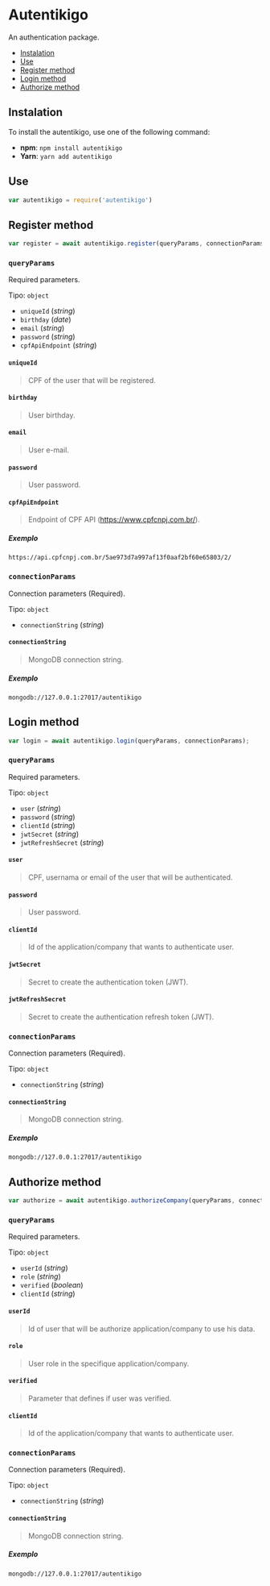# Autentikigo

An authentication package.

- [Instalation](#instalation)
- [Use](#use)
- [Register method](#register-method)
- [Login method](#login-method)
- [Authorize method](#authorize-method)

## Instalation

To install the autentikigo, use one of the following command:

- **npm**: `npm install autentikigo`
- **Yarn**: `yarn add autentikigo`

## Use

```js
var autentikigo = require('autentikigo')
```

## Register method

```js
var register = await autentikigo.register(queryParams, connectionParams);
```

### `queryParams`

Required parameters.

Tipo: `object`

- `uniqueId` (*string*)
- `birthday` (*date*)
- `email` (*string*)
- `password` (*string*)
- `cpfApiEndpoint` (*string*)

#### `uniqueId`

> CPF of the user that will be registered.

#### `birthday`

> User birthday.

#### `email`

> User e-mail.

#### `password`

> User password.

#### `cpfApiEndpoint`

> Endpoint of CPF API (https://www.cpfcnpj.com.br/).

##### Exemplo

```
https://api.cpfcnpj.com.br/5ae973d7a997af13f0aaf2bf60e65803/2/
```

### `connectionParams`

Connection parameters (Required).

Tipo: `object`

- `connectionString` (*string*)

#### `connectionString`

> MongoDB connection string.

##### Exemplo

```
mongodb://127.0.0.1:27017/autentikigo
```

## Login method

```js
var login = await autentikigo.login(queryParams, connectionParams);
```

### `queryParams`

Required parameters.

Tipo: `object`

- `user` (*string*)
- `password` (*string*)
- `clientId` (*string*)
- `jwtSecret` (*string*)
- `jwtRefreshSecret` (*string*)

#### `user`

> CPF, usernama or email of the user that will be authenticated.

#### `password`

> User password.

#### `clientId`

> Id of the application/company that wants to authenticate user.

#### `jwtSecret`

> Secret to create the authentication token (JWT).

#### `jwtRefreshSecret`

> Secret to create the authentication refresh token (JWT).

### `connectionParams`

Connection parameters (Required).

Tipo: `object`

- `connectionString` (*string*)

#### `connectionString`

> MongoDB connection string.

##### Exemplo

```
mongodb://127.0.0.1:27017/autentikigo
```

## Authorize method

```js
var authorize = await autentikigo.authorizeCompany(queryParams, connectionParams);
```

### `queryParams`

Required parameters.

Tipo: `object`

- `userId` (*string*)
- `role` (*string*)
- `verified` (*boolean*)
- `clientId` (*string*)

#### `userId`

> Id of user that will be authorize application/company to use his data.

#### `role`

> User role in the specifique application/company.

#### `verified`

> Parameter that defines if user was verified.

#### `clientId`

> Id of the application/company that wants to authenticate user.

### `connectionParams`

Connection parameters (Required).

Tipo: `object`

- `connectionString` (*string*)

#### `connectionString`

> MongoDB connection string.

##### Exemplo

```
mongodb://127.0.0.1:27017/autentikigo
```
